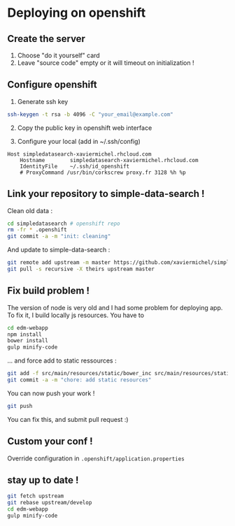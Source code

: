 # Deploying on openshift

## Create the server
1. Choose "do it yourself" card
2. Leave "source code" empty or it will timeout on initialization !

## Configure openshift
1. Generate ssh key
```bash
ssh-keygen -t rsa -b 4096 -C "your_email@example.com"
```

2. Copy the public key in openshift web interface

3. Configure your local (add in ~/.ssh/config)
```
Host simpledatasearch-xaviermichel.rhcloud.com
    Hostname        simpledatasearch-xaviermichel.rhcloud.com
    IdentityFile    ~/.ssh/id_openshift
    # ProxyCommand /usr/bin/corkscrew proxy.fr 3128 %h %p
```

## Link your repository to simple-data-search !
Clean old data : 
```bash
cd simpledatasearch # openshift repo
rm -fr * .openshift
git commit -a -m "init: cleaning"
```
And update to simple-data-search :
```bash
git remote add upstream -m master https://github.com/xaviermichel/simple-data-search.git
git pull -s recursive -X theirs upstream master
```

## Fix build problem !
The version of node is very old and I had some problem for deploying app. 
To fix it, I build locally js resources. You have to
```bash
cd edm-webapp
npm install
bower install
gulp minify-code
```
... and force add to static ressources :
```bash
git add -f src/main/resources/static/bower_inc src/main/resources/static/build
git commit -a -m "chore: add static resources"
```
You can now push your work !
```bash
git push
```
You can fix this, and submit pull request :)

## Custom your conf !
Override configuration in `.openshift/application.properties`


## stay up to date !
```bash
git fetch upstream
git rebase upstream/develop
cd edm-webapp
gulp minify-code
```
